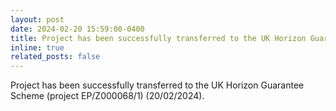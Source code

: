 ```yaml
---
layout: post
date: 2024-02-20 15:59:00-0400
title: Project has been successfully transferred to the UK Horizon Guarantee Scheme (project EP/Z000068/1) (20/02/2024).
inline: true
related_posts: false
---
```


Project has been successfully transferred to the UK Horizon Guarantee Scheme (project EP/Z000068/1) (20/02/2024).
